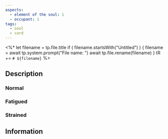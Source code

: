 ```yaml
---
aspects: 
  - element of the soul: 1
  - occupant: 1
tags: 
  - soul
  - card
---
```

<%*
let filename = tp.file.title
if ( filename.startsWith("Untitled") ) {
  filename = await tp.system.prompt("File name: ")
  await tp.file.rename(filename)
} 
tR += `# ${filename}`
%>
## Description

### Normal 
### Fatigued
### Strained 

## Information